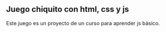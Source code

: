 ## Juego chiquito con html, css y js
Este juego es un proyecto de un curso para aprender js básico.
